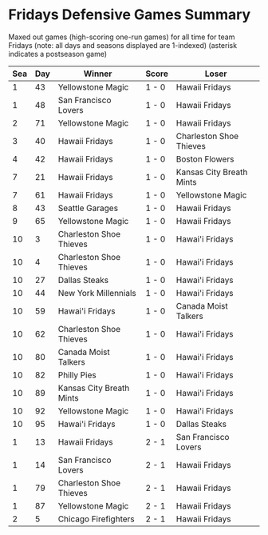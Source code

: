 # Fridays Defensive Games Summary



Maxed out games (high-scoring one-run games) for all time for team Fridays (note: all days and seasons displayed are 1-indexed) (asterisk indicates a postseason game)


| Sea | Day | Winner | Score | Loser | 
| ------ |------ |------ |------ |------ |
| 1 | 43 | Yellowstone Magic | 1 - 0 | Hawaii Fridays | 
| 1 | 48 | San Francisco Lovers | 1 - 0 | Hawaii Fridays | 
| 2 | 71 | Yellowstone Magic | 1 - 0 | Hawaii Fridays | 
| 3 | 40 | Hawaii Fridays | 1 - 0 | Charleston Shoe Thieves | 
| 4 | 42 | Hawaii Fridays | 1 - 0 | Boston Flowers | 
| 7 | 21 | Hawaii Fridays | 1 - 0 | Kansas City Breath Mints | 
| 7 | 61 | Hawaii Fridays | 1 - 0 | Yellowstone Magic | 
| 8 | 43 | Seattle Garages | 1 - 0 | Hawaii Fridays | 
| 9 | 65 | Yellowstone Magic | 1 - 0 | Hawaii Fridays | 
| 10 | 3 | Charleston Shoe Thieves | 1 - 0 | Hawai'i Fridays | 
| 10 | 4 | Charleston Shoe Thieves | 1 - 0 | Hawai'i Fridays | 
| 10 | 27 | Dallas Steaks | 1 - 0 | Hawai'i Fridays | 
| 10 | 44 | New York Millennials | 1 - 0 | Hawai'i Fridays | 
| 10 | 59 | Hawai'i Fridays | 1 - 0 | Canada Moist Talkers | 
| 10 | 62 | Charleston Shoe Thieves | 1 - 0 | Hawai'i Fridays | 
| 10 | 80 | Canada Moist Talkers | 1 - 0 | Hawai'i Fridays | 
| 10 | 82 | Philly Pies | 1 - 0 | Hawai'i Fridays | 
| 10 | 89 | Kansas City Breath Mints | 1 - 0 | Hawai'i Fridays | 
| 10 | 92 | Yellowstone Magic | 1 - 0 | Hawai'i Fridays | 
| 10 | 95 | Hawai'i Fridays | 1 - 0 | Dallas Steaks | 
| 1 | 13 | Hawaii Fridays | 2 - 1 | San Francisco Lovers | 
| 1 | 14 | San Francisco Lovers | 2 - 1 | Hawaii Fridays | 
| 1 | 79 | Charleston Shoe Thieves | 2 - 1 | Hawaii Fridays | 
| 1 | 87 | Yellowstone Magic | 2 - 1 | Hawaii Fridays | 
| 2 | 5 | Chicago Firefighters | 2 - 1 | Hawaii Fridays | 


